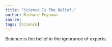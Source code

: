 ```yaml
---
title: "Science Is The Belief…"
author: Richard Feynman
source:
tags: [Science]
---
```


Science is the belief in the ignorance of experts.
